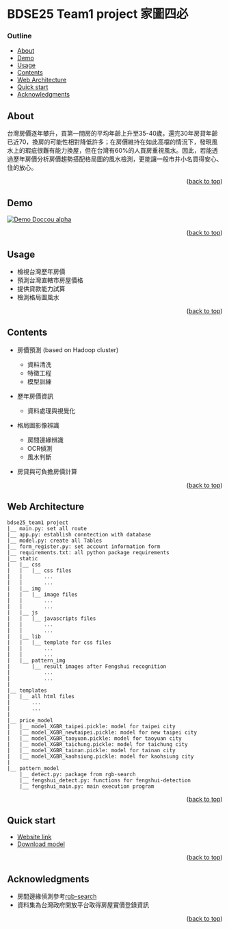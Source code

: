 # BDSE25 Team1 project 家圖四必

### Outline

- [About](#about)
- [Demo](#demo)
- [Usage](#usage)
- [Contents](#contents)
- [Web Architecture](#web-architecture)
- [Quick start](#quick-start)
- [Acknowledgments](#acknowledgments)



## About
 
台灣房價逐年攀升，買第一間房的平均年齡上升至35-40歲，還完30年房貸年齡已近70，換房的可能性相對降低許多；在房價維持在如此高檔的情況下，發現風水上的瑕疵很難有能力換屋，但在台灣有60%的人買房重視風水。因此，若能透過歷年房價分析房價趨勢搭配格局圖的風水檢測，更能讓一般市井小名買得安心、住的放心。

<p align="right">(<a href="#top">back to top</a>)</p>



## Demo

[![Demo Doccou alpha](https://img.youtube.com/vi/-ULhYE9Aaq8/0.jpg)](https://www.youtube.com/watch?v=-ULhYE9Aaq8)


<p align="right">(<a href="#top">back to top</a>)</p>



## Usage

* 檢視台灣歷年房價
* 預測台灣直轄市房屋價格
* 提供貸款能力試算
* 檢測格局圖風水


<p align="right">(<a href="#top">back to top</a>)</p>



## Contents

* 房價預測 (based on Hadoop cluster)
    * 資料清洗
    * 特徵工程
    * 模型訓練
    
* 歷年房價資訊
    * 資料處理與視覺化

* 格局圖影像辨識
    * 房間邊緣辨識
    * OCR偵測
    * 風水判斷
    
* 房貸與可負擔房價計算


<p align="right">(<a href="#top">back to top</a>)</p>




## Web Architecture
```
bdse25_team1 project
|__ main.py: set all route
|__ app.py: establish conntection with database
|__ model.py: create all Tables
|__ form_register.py: set account information form
|__ requirements.txt: all python package requirements
|__ static
|   |__ css
|   |   |__ css files
|   |       ...
|   |       ...
|   |__ img
|   |   |__ image files
|   |       ...
|   |       ...
|   |__ js
|   |   |__ javascripts files
|   |       ...
|   |       ...
|   |__ lib
|   |   |__ template for css files
|   |       ...
|   |       ...
|   |__ pattern_img
|       |__ result images after Fengshui recognition
|           ...
|           ...
|
|__ templates
|   |__ all html files
|       ...
|       ...
|
|__ price_model
|   |__ model_XGBR_taipei.pickle: model for taipei city
|   |__ model_XGBR_newtaipei.pickle: model for new taipei city
|   |__ model_XGBR_taoyuan.pickle: model for taoyuan city
|   |__ model_XGBR_taichung.pickle: model for taichung city
|   |__ model_XGBR_tainan.pickle: model for tainan city
|   |__ model_XGBR_kaohsiung.pickle: model for kaohsiung city
|
|__ pattern_model
    |__ detect.py: package from rgb-search
    |__ fengshui_detect.py: functions for fengshui-detection
    |__ fengshui_main.py: main execution program
```

<p align="right">(<a href="#top">back to top</a>)</p>


## Quick start

- [Website link](http://34.80.19.68/)
- [Download model](https://reurl.cc/V1EDo5)

<p align="right">(<a href="#top">back to top</a>)</p>

 
## Acknowledgments

* 房間邊緣偵測參考[rgb-search](https://github.com/rbg-research/Floor-Plan-Detection.git)
* 資料集為台灣政府開放平台取得房屋實價登錄資訊

 <p align="right">(<a href="#top">back to top</a>)</p>